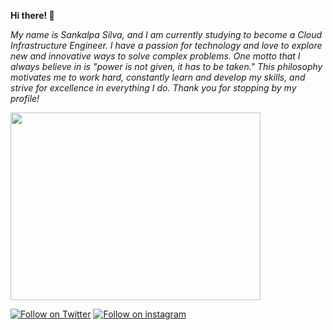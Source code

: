  
**Hi there! 👋**

*My name is Sankalpa Silva, and I am currently studying to become a Cloud Infrastructure Engineer. I have a passion for technology and love to explore new and innovative ways to solve complex problems. One motto that I always believe in is "power is not given, it has to be taken." This philosophy motivates me to work hard, constantly learn and develop my skills, and strive for excellence in everything I do. Thank you for stopping by my profile!*
 


 <img src="https://user-images.githubusercontent.com/65341172/224936160-c604dad2-8ff6-451a-9169-651f63dcaece.gif" height="300px" width="400px">
                                                                                                                             


[![Follow on Twitter](https://img.shields.io/badge/Follow-%231DA1F2?style=for-the-badge&logo=twitter&logoColor=white)](https://twitter.com/snklp_silva)
[![ Follow on instagram](https://img.shields.io/badge/Instagram-E4405F?style=for-the-badge&logo=instagram&logoColor=white)](https://www.instagram.com/sankalpasilva/)
<br />

                                                                                                                             
                                                                                                                             
